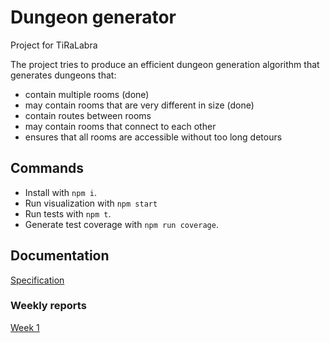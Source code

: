 # Dungeon generator

Project for TiRaLabra

The project tries to produce an efficient dungeon generation algorithm that generates dungeons that:

- contain multiple rooms (done)
- may contain rooms that are very different in size (done)
- contain routes between rooms
- may contain rooms that connect to each other
- ensures that all rooms are accessible without too long detours

## Commands

- Install with `npm i`.
- Run visualization with `npm start`
- Run tests with `npm t`.
- Generate test coverage with `npm run coverage`.

## Documentation

[Specification](docs/spec.md)

### Weekly reports

[Week 1](docs/weekly-reports/week1.md)
